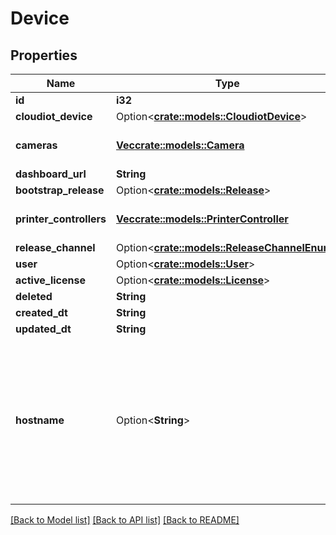 # Device

## Properties

Name | Type | Description | Notes
------------ | ------------- | ------------- | -------------
**id** | **i32** |  | [readonly]
**cloudiot_device** | Option<[**crate::models::CloudiotDevice**](CloudiotDevice.md)> |  | [readonly]
**cameras** | [**Vec<crate::models::Camera>**](Camera.md) |  | [readonly][default to []]
**dashboard_url** | **String** |  | [readonly]
**bootstrap_release** | Option<[**crate::models::Release**](Release.md)> |  | [readonly]
**printer_controllers** | [**Vec<crate::models::PrinterController>**](PrinterController.md) |  | [readonly][default to []]
**release_channel** | Option<[**crate::models::ReleaseChannelEnum**](ReleaseChannelEnum.md)> |  | [optional]
**user** | Option<[**crate::models::User**](User.md)> |  | [readonly]
**active_license** | Option<[**crate::models::License**](License.md)> |  | [readonly]
**deleted** | **String** |  | [readonly]
**created_dt** | **String** |  | [readonly]
**updated_dt** | **String** |  | [readonly]
**hostname** | Option<**String**> | Please enter the hostname you set in the Raspberry Pi Imager's Advanced Options menu (without .local extension) | [optional]

[[Back to Model list]](../README.md#documentation-for-models) [[Back to API list]](../README.md#documentation-for-api-endpoints) [[Back to README]](../README.md)


